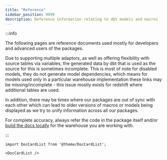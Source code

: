```yaml
---
title: "Reference"
sidebar_position: 9999
description: Reference information relating to dbt models and macros
---
```


:::info

The following pages are reference documents used mostly for developers and advanced users of the packages. 

Due to supporting multiple adaptors, as well as offering flexibility with source tables via variables, the generated data by dbt that is used as the source for this is sometimes incomplete. This is most of note for disabled models, they do not generate model dependencies, which means for models used only in a particular warehouse implementation these links may be missing/incomplete - this issue mostly exists for redshift where additional tables are used.

In addition, there may be times where our packages are out of sync with each other which can lead to older versions of macros or models being displayed as we try to unify information across all our packages.

For complete accuracy, always refer the code in the package itself and/or [build the docs locally](https://docs.getdbt.com/reference/commands/cmd-docs) for the warehouse you are working with.

:::

```mdx-code-block
import DocCardList from '@theme/DocCardList';

<DocCardList />
```
